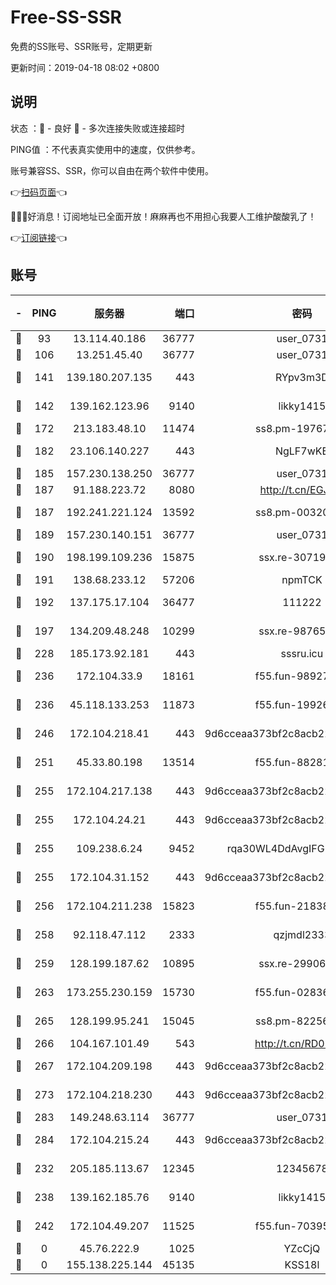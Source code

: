 # Free-SS-SSR

免费的SS账号、SSR账号，定期更新

更新时间：2019-04-18 08:02 +0800

## 说明

状态     ：🙂 - 良好 🙁 - 多次连接失败或连接超时

PING值   ：不代表真实使用中的速度，仅供参考。

账号兼容SS、SSR，你可以自由在两个软件中使用。

👉[扫码页面](https://liesauer.github.io/Free-SS-SSR/)👈

🎉🎉🎉好消息！订阅地址已全面开放！麻麻再也不用担心我要人工维护酸酸乳了！

👉[订阅链接](https://www.liesauer.net/yogurt/subscribe?ACCESS_TOKEN=DAYxR3mMaZAsaqUb)👈

## 账号

|-|PING|服务器|端口|密码|加密方式|区域|
|:----:|:----:|:-----:|-----:|:----:|:----:|:----:|
|🙂|93|13.114.40.186|36777|user_0731|chacha20|JP|
|🙂|106|13.251.45.40|36777|user_0731|chacha20|SG|
|🙂|141|139.180.207.135|443|RYpv3m3D|aes-256-cfb|JP|
|🙂|142|139.162.123.96|9140|likky1415|aes-256-cfb|JP|
|🙂|172|213.183.48.10|11474|ss8.pm-19767965|rc4-md5|RU|
|🙂|182|23.106.140.227|443|NgLF7wKB|aes-256-cfb|US|
|🙂|185|157.230.138.250|36777|user_0731|chacha20|US|
|🙂|187|91.188.223.72|8080|http://t.cn/EGJIyrl|rc4-md5|RU|
|🙂|187|192.241.221.124|13592|ss8.pm-00320498|aes-256-cfb|US|
|🙂|189|157.230.140.151|36777|user_0731|chacha20|US|
|🙂|190|198.199.109.236|15875|ssx.re-30719471|aes-256-cfb|US|
|🙂|191|138.68.233.12|57206|npmTCK|rc4-md5|US|
|🙂|192|137.175.17.104|36477|111222|aes-256-cfb|US|
|🙂|197|134.209.48.248|10299|ssx.re-98765890|aes-256-cfb|US|
|🙂|228|185.173.92.181|443|sssru.icu|rc4-md5|RU|
|🙂|236|172.104.33.9|18161|f55.fun-98927194|aes-256-cfb|SG|
|🙂|236|45.118.133.253|11873|f55.fun-19926272|aes-256-cfb|SG|
|🙂|246|172.104.218.41|443|9d6cceaa373bf2c8acb22e60b6a58be6|aes-256-cfb|US|
|🙂|251|45.33.80.198|13514|f55.fun-88281317|aes-256-cfb|US|
|🙂|255|172.104.217.138|443|9d6cceaa373bf2c8acb22e60b6a58be6|aes-256-cfb|US|
|🙂|255|172.104.24.21|443|9d6cceaa373bf2c8acb22e60b6a58be6|aes-256-cfb|US|
|🙂|255|109.238.6.24|9452|rqa30WL4DdAvgIFG6Fs3znzTa|aes-256-cfb|FR|
|🙂|255|172.104.31.152|443|9d6cceaa373bf2c8acb22e60b6a58be6|aes-256-cfb|US|
|🙂|256|172.104.211.238|15823|f55.fun-21838256|aes-256-cfb|US|
|🙂|258|92.118.47.112|2333|qzjmdl2333|aes-256-cfb|US|
|🙂|259|128.199.187.62|10895|ssx.re-29906506|aes-256-cfb|SG|
|🙂|263|173.255.230.159|15730|f55.fun-02836534|aes-256-cfb|US|
|🙂|265|128.199.95.241|15045|ss8.pm-82256023|aes-256-cfb|SG|
|🙂|266|104.167.101.49|543|http://t.cn/RD0D7sx|rc4-md5|CA|
|🙂|267|172.104.209.198|443|9d6cceaa373bf2c8acb22e60b6a58be6|aes-256-cfb|US|
|🙂|273|172.104.218.230|443|9d6cceaa373bf2c8acb22e60b6a58be6|aes-256-cfb|US|
|🙂|283|149.248.63.114|36777|user_0731|chacha20|CA|
|🙂|284|172.104.215.24|443|9d6cceaa373bf2c8acb22e60b6a58be6|aes-256-cfb|US|
|🙂|232|205.185.113.67|12345|12345678|aes-256-cfb|US|
|🙂|238|139.162.185.76|9140|likky1415|aes-256-cfb|DE|
|🙂|242|172.104.49.207|11525|f55.fun-70395503|aes-256-cfb|SG|
|🙁|0|45.76.222.9|1025|YZcCjQ|rc4-md5|JP|
|🙁|0|155.138.225.144|45135|KSS18l|rc4-md5|US|
